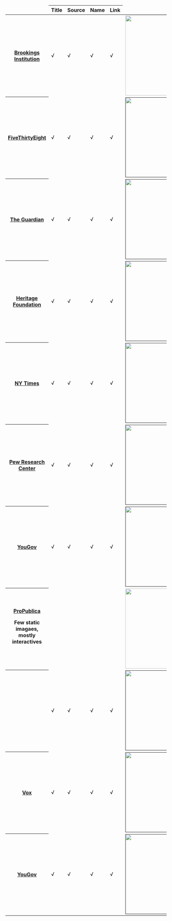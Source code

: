 
<table class="files">
<thead>
<tr>
<td></td>
<th scope="col">Title</th>
<th scope="col">Source</th>
<th scope="col">Name</th>
<th scope="col">Link</th>
<td></td>
</tr>
</thead>
<tbody>
<tr>
<th scope="row"><a href="http://www.brookings.edu/research/reports/2016/06/16-informal-child-care-is-more-likely-to-harm-children-loeb">Brookings Institution</a></th>
<td>√</td>
<td>√</td>
<td>√</td>
<td>√</td>
<td><a href="http://www.brookings.edu/~/media/Research/Files/Reports/2016/06/16-informal-child-care-is-more-likely-to-harm-children-loeb/figure-1.png"><img src="http://www.brookings.edu/~/media/Research/Files/Reports/2016/06/16-informal-child-care-is-more-likely-to-harm-children-loeb/figure-1.png" width="250" /></a></td>
</tr>
<tr>
<th scope="row" class="age"><a href="">FiveThirtyEight</a></th>
<td>√</td>
<td>√</td>
<td>√</td>
<td>√</td>
<td><a href=""><img src="" width="250" /></a></td>
</tr>
<tr>
<th scope="row"><a href="">The Guardian</a></th>
<td>√</td>
<td>√</td>
<td>√</td>
<td>√</td>
<td><a href=""><img src="" width="250" /></a></td>
</tr>
<tr>
<th scope="row"><a href="">Heritage Foundation</a></th>
<td>√</td>
<td>√</td>
<td>√</td>
<td>√</td>
<td><a href=""><img src="" width="250" /></a></td>
</tr>
<tr>
<th scope="row"><a href="">NY Times</a></th>
<td>√</td>
<td>√</td>
<td>√</td>
<td>√</td>
<td><a href=""><img src="" width="250" /></a></td>
</tr>
<tr>
<th scope="row"><a href="">Pew Research Center</a></th>
<td>√</td>
<td>√</td>
<td>√</td>
<td>√</td>
<td><a href=""><img src="" width="250" /></a></td>
</tr>
<tr>
<th scope="row"><a href="">YouGov</a></th>
<td>√</td>
<td>√</td>
<td>√</td>
<td>√</td>
<td><a href=""><img src="" width="250" /></a></td>
</tr>
<tr>
<th scope="row"><a href="https://www.propublica.org/article/unsafe-at-many-speeds">ProPublica</a><br />
<p>Few static imagaes, mostly interactives</p></th>
<td></td>
<td></td>
<td></td>
<td></td>
<td><a href="https://www.propublica.org/images/ngen/gypsy_image_630/20160525-lanewidthadapted-630.jpg"><img src="https://www.propublica.org/images/ngen/gypsy_image_630/20160525-lanewidthadapted-630.jpg" width="250" /></a></td>
</tr>
<tr>
<th scope="row"><a href=""></a></th>
<td>√</td>
<td>√</td>
<td>√</td>
<td>√</td>
<td><a href=""><img src="" width="250" /></a></td>
</tr>
<tr>
<th scope="row"><a href="">Vox</a></th>
<td>√</td>
<td>√</td>
<td>√</td>
<td>√</td>
<td><a href=""><img src="" width="250" /></a></td>
</tr>
<tr>
<th scope="row"><a href="">YouGov</a></th>
<td>√</td>
<td>√</td>
<td>√</td>
<td>√</td>
<td><a href=""><img src="" width="250" /></a></td>
</tr>
</tbody>
</table>
